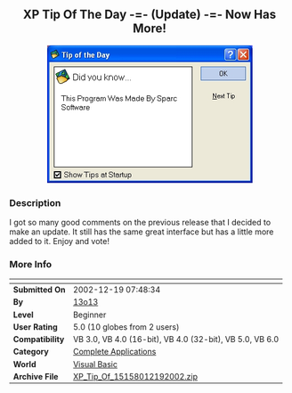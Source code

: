 ﻿<div align="center">

## XP Tip Of The Day \-=\- \(Update\) \-=\- Now Has More\!

<img src="PIC200212191638453732.jpg">
</div>

### Description

I got so many good comments on the previous release that I decided to make an update. It still has the same great interface but has a little more added to it. Enjoy and vote!
 
### More Info
 


<span>             |<span>
---                |---
**Submitted On**   |2002-12-19 07:48:34
**By**             |[13o13](https://github.com/Planet-Source-Code/PSCIndex/blob/master/ByAuthor/13o13.md)
**Level**          |Beginner
**User Rating**    |5.0 (10 globes from 2 users)
**Compatibility**  |VB 3\.0, VB 4\.0 \(16\-bit\), VB 4\.0 \(32\-bit\), VB 5\.0, VB 6\.0
**Category**       |[Complete Applications](https://github.com/Planet-Source-Code/PSCIndex/blob/master/ByCategory/complete-applications__1-27.md)
**World**          |[Visual Basic](https://github.com/Planet-Source-Code/PSCIndex/blob/master/ByWorld/visual-basic.md)
**Archive File**   |[XP\_Tip\_Of\_15158012192002\.zip](https://github.com/Planet-Source-Code/13o13-xp-tip-of-the-day-update-now-has-more__1-41721/archive/master.zip)








